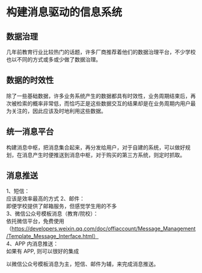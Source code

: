 # 构建消息驱动的信息系统

## 数据治理
几年前教育行业比较热门的话题，许多厂商推荐着他们的数据治理平台，不少学校也以不同的方式或多或少做了数据治理。

## 数据的时效性
除了一些基础数据，许多业务系统产生的数据都具有时效性，业务周期结束后，再次被检索的概率非常低，而恰巧正是这些数据交互的结果却是在业务周期内用户最
为关注的，因此应该及时地利用这些数据。

## 统一消息平台
构建消息中枢，把消息集合起来，再分发给用户，对于自建的系统，可以做好规划，在消息产生时便推送到消息中枢，对于购买的第三方系统，则定时抓取。

## 消息推送
1、短信：  
    应该是效率最高的方式 
2、邮件：  
    即便学校提供了邮箱服务，但感觉学生用的不多  
3、微信公众号模板消息（教育/院校）：  
    依托微信平台，免费使用（https://developers.weixin.qq.com/doc/offiaccount/Message_Management/Template_Message_Interface.html）  
4、APP 内消息推送：  
    如果有 APP, 则可以很好的集成  
  
   以微信公众号模板消息为主，短信、邮件为辅，来完成消息推送。
 
